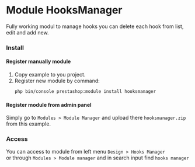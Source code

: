 # Module HooksManager
Fully working modul to manage hooks you can delete each hook from list, edit and add new.

### Install
#### Register manually module
1. Copy example to you project.
1. Register new module by command:
    ```bash
    php bin/console prestashop:module install hooksmanager

#### Register module from admin panel
Simply go to ``Modules > Module Manager`` and upload there ``hooksmanager.zip`` from this example.

### Access
You can access to module from left menu ``Design > Hooks Manager`` \
or through ``Modules > Module manager`` and in search input find ``hooks manager``

